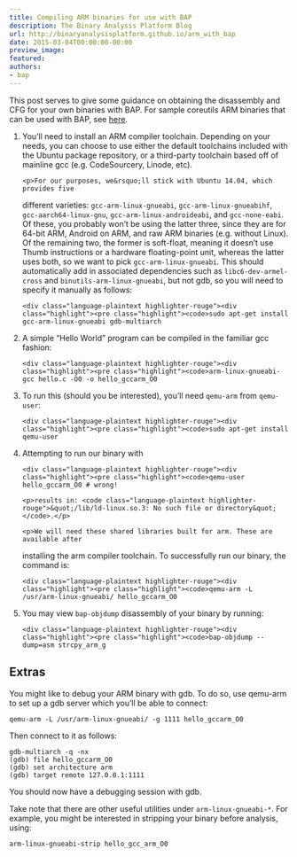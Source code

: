 ```yaml
---
title: Compiling ARM binaries for use with BAP
description: The Binary Analysis Platform Blog
url: http://binaryanalysisplatform.github.io/arm_with_bap
date: 2015-03-04T00:00:00-00:00
preview_image:
featured:
authors:
- bap
---
```


<p>This post serves to give some guidance on obtaining the disassembly and CFG for
your own binaries with BAP. For sample coreutils ARM binaries that can be used
with BAP, see
<a href="https://github.com/BinaryAnalysisPlatform/arm-binaries/tree/master/coreutils">here</a>.</p>

<ol>
  <li>
    <p>You&rsquo;ll need to install an ARM compiler toolchain. Depending on your needs,
you can choose to use either the default toolchains included with the Ubuntu
package repository, or a third-party toolchain based off of mainline gcc
(e.g.  CodeSourcery, Linode, etc).</p>

    <p>For our purposes, we&rsquo;ll stick with Ubuntu 14.04, which provides five
different varieties: <code class="language-plaintext highlighter-rouge">gcc-arm-linux-gnueabi</code>, <code class="language-plaintext highlighter-rouge">gcc-arm-linux-gnueabihf</code>,
<code class="language-plaintext highlighter-rouge">gcc-aarch64-linux-gnu</code>, <code class="language-plaintext highlighter-rouge">gcc-arm-linux-androideabi</code>, and <code class="language-plaintext highlighter-rouge">gcc-none-eabi</code>.
Of these, you probably won&rsquo;t be using the latter three, since they are for
64-bit ARM, Android on ARM, and raw ARM binaries (e.g. without Linux). Of
the remaining two, the former is soft-float, meaning it doesn&rsquo;t use Thumb
instructions or a hardware floating-point unit, whereas the latter uses
both, so we want to pick <code class="language-plaintext highlighter-rouge">gcc-arm-linux-gnueabi</code>. This should
automatically add in associated dependencies such as
<code class="language-plaintext highlighter-rouge">libc6-dev-armel-cross</code> and <code class="language-plaintext highlighter-rouge">binutils-arm-linux-gnueabi</code>, but not gdb, so
you will need to specify it manually as follows:</p>

    <div class="language-plaintext highlighter-rouge"><div class="highlight"><pre class="highlight"><code>sudo apt-get install gcc-arm-linux-gnueabi gdb-multiarch
</code></pre></div>    </div>
  </li>
  <li>
    <p>A simple &ldquo;Hello World&rdquo; program can be compiled in the familiar gcc fashion:</p>

    <div class="language-plaintext highlighter-rouge"><div class="highlight"><pre class="highlight"><code>arm-linux-gnueabi-gcc hello.c -O0 -o hello_gccarm_O0
</code></pre></div>    </div>
  </li>
  <li>
    <p>To run this (should you be interested), you&rsquo;ll need <code class="language-plaintext highlighter-rouge">qemu-arm</code> from <code class="language-plaintext highlighter-rouge">qemu-user</code>:</p>

    <div class="language-plaintext highlighter-rouge"><div class="highlight"><pre class="highlight"><code>sudo apt-get install qemu-user
</code></pre></div>    </div>
  </li>
  <li>
    <p>Attempting to run our binary with</p>

    <div class="language-plaintext highlighter-rouge"><div class="highlight"><pre class="highlight"><code>qemu-user hello_gccarm_O0 # wrong!
</code></pre></div>    </div>

    <p>results in: <code class="language-plaintext highlighter-rouge">&quot;/lib/ld-linux.so.3: No such file or directory&quot;</code>.</p>

    <p>We will need these shared libraries built for arm. These are available after
installing the arm compiler toolchain. To successfully run
our binary, the command is:</p>

    <div class="language-plaintext highlighter-rouge"><div class="highlight"><pre class="highlight"><code>qemu-arm -L /usr/arm-linux-gnueabi/ hello_gccarm_O0
</code></pre></div>    </div>
  </li>
  <li>
    <p>You may view <code class="language-plaintext highlighter-rouge">bap-objdump</code> disassembly of your binary by running:</p>

    <div class="language-plaintext highlighter-rouge"><div class="highlight"><pre class="highlight"><code>bap-objdump --dump=asm strcpy_arm_g
</code></pre></div>    </div>
  </li>
</ol>

<h2>Extras</h2>

<p>You might like to debug your ARM binary with gdb. To do so, use qemu-arm to set
up a gdb server which you&rsquo;ll be able to connect:</p>

<div class="language-plaintext highlighter-rouge"><div class="highlight"><pre class="highlight"><code>qemu-arm -L /usr/arm-linux-gnueabi/ -g 1111 hello_gccarm_O0
</code></pre></div></div>

<p>Then connect to it as follows:</p>

<div class="language-plaintext highlighter-rouge"><div class="highlight"><pre class="highlight"><code>gdb-multiarch -q -nx
(gdb) file hello_gccarm_O0
(gdb) set architecture arm
(gdb) target remote 127.0.0.1:1111
</code></pre></div></div>

<p>You should now have a debugging session with gdb.</p>

<p>Take note that there are other useful utilities under <code class="language-plaintext highlighter-rouge">arm-linux-gnueabi-*</code>.
For example, you might be interested in stripping your binary before analysis,
using:</p>

<div class="language-plaintext highlighter-rouge"><div class="highlight"><pre class="highlight"><code>arm-linux-gnueabi-strip hello_gcc_arm_O0
</code></pre></div></div>

